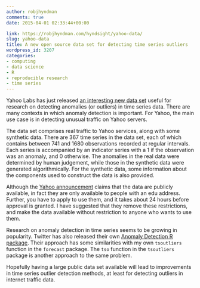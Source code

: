 ```yaml
---
author: robjhyndman
comments: true
date: 2015-04-01 02:33:44+00:00

link: https://robjhyndman.com/hyndsight/yahoo-data/
slug: yahoo-data
title: A new open source data set for detecting time series outliers
wordpress_id: 3207
categories:
- computing
- data science
- R
- reproducible research
- time series
---
```


Yahoo Labs has just released [an interesting new data set](https://yahooresearch.tumblr.com/post/114590420346/a-benchmark-dataset-for-time-series-anomaly) useful for research on detecting anomalies (or outliers) in time series data. There are many contexts in which anomaly detection is important. For Yahoo, the main use case is in detecting unusual traffic on Yahoo servers.<!-- more -->

The data set comprises real traffic to Yahoo services, along with some synthetic data. There are 367 time series in the data set, each of which contains between 741 and 1680 observations recorded at regular intervals. Each series is accompanied by an indicator series with a 1 if the observation was an anomaly, and 0 otherwise. The anomalies in the real data were determined by human judgement, while those in the synthetic data were generated algorithmically. For the synthetic data, some information about the components used to construct the data is also provided.

Although the [Yahoo announcement](https://yahooresearch.tumblr.com/post/114590420346/a-benchmark-dataset-for-time-series-anomaly) claims that the data are publicly available, in fact they are only available to people with an edu address. Further, you have to apply to use them, and it takes about 24 hours before approval is granted. I have suggested that they remove these restrictions, and make the data available without restriction to anyone who wants to use them.

Research on anomaly detection in time series seems to be growing in popularity. Twitter has also released their own [Anomaly Detection R package](https://blog.twitter.com/2015/introducing-practical-and-robust-anomaly-detection-in-a-time-series). Their approach has some similarities with my own `tsoutliers` function in the `forecast` package. The `tso` function in the `tsoutliers` package is another approach to the same problem.

Hopefully having a large public data set available will lead to improvements in time series outlier detection methods, at least for detecting outliers in internet traffic data.
